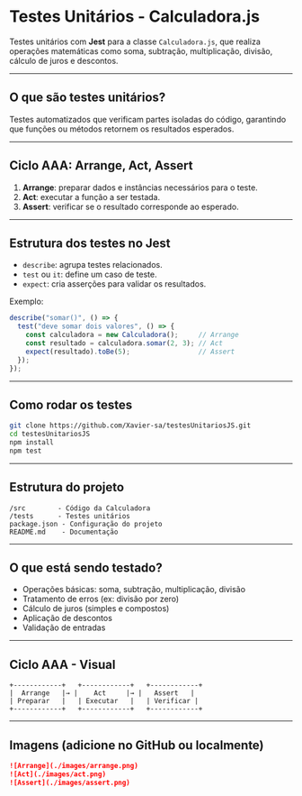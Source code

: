 # Testes Unitários - Calculadora.js

Testes unitários com **Jest** para a classe `Calculadora.js`, que realiza operações matemáticas como soma, subtração, multiplicação, divisão, cálculo de juros e descontos.

---

## O que são testes unitários?

Testes automatizados que verificam partes isoladas do código, garantindo que funções ou métodos retornem os resultados esperados.

---

## Ciclo AAA: Arrange, Act, Assert

1. **Arrange**: preparar dados e instâncias necessários para o teste.  
2. **Act**: executar a função a ser testada.  
3. **Assert**: verificar se o resultado corresponde ao esperado.

---

## Estrutura dos testes no Jest

- `describe`: agrupa testes relacionados.
- `test` ou `it`: define um caso de teste.
- `expect`: cria asserções para validar os resultados.

Exemplo:

```js
describe("somar()", () => {
  test("deve somar dois valores", () => {
    const calculadora = new Calculadora();     // Arrange
    const resultado = calculadora.somar(2, 3); // Act
    expect(resultado).toBe(5);                 // Assert
  });
});
````

---

## Como rodar os testes

```bash
git clone https://github.com/Xavier-sa/testesUnitariosJS.git
cd testesUnitariosJS
npm install
npm test
```

---

## Estrutura do projeto

```
/src        - Código da Calculadora
/tests      - Testes unitários
package.json - Configuração do projeto
README.md    - Documentação
```

---

## O que está sendo testado?

* Operações básicas: soma, subtração, multiplicação, divisão
* Tratamento de erros (ex: divisão por zero)
* Cálculo de juros (simples e compostos)
* Aplicação de descontos
* Validação de entradas

---

## Ciclo AAA - Visual

```
+------------+   +------------+   +------------+
|  Arrange   |→ |    Act     |→ |   Assert   |
| Preparar   |   | Executar   |   | Verificar |
+------------+   +------------+   +------------+
```

---

## Imagens (adicione no GitHub ou localmente)

```markdown
![Arrange](./images/arrange.png)
![Act](./images/act.png)
![Assert](./images/assert.png)
```


